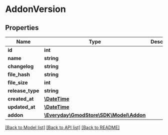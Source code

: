 # AddonVersion

## Properties
Name | Type | Description | Notes
------------ | ------------- | ------------- | -------------
**id** | **int** |  | 
**name** | **string** |  | 
**changelog** | **string** |  | 
**file_hash** | **string** |  | 
**file_size** | **int** |  | 
**release_type** | **string** |  | [optional] 
**created_at** | [**\DateTime**](\DateTime.md) |  | 
**updated_at** | [**\DateTime**](\DateTime.md) |  | 
**addon** | [**\Everyday\GmodStore\SDK\Model\Addon**](Addon.md) |  | [optional] 

[[Back to Model list]](../../README.md#documentation-for-models) [[Back to API list]](../../README.md#documentation-for-api-endpoints) [[Back to README]](../../README.md)

